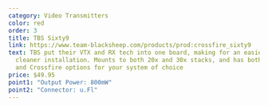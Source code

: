 ```yaml
---
category: Video Transmitters
color: red
order: 3
title: TBS Sixty9
link: https://www.team-blacksheep.com/products/prod:crossfire_sixty9
text: TBS put their VTX and RX tech into one board, making for an easier and
  cleaner installation. Mounts to both 20x and 30x stacks, and has both Tracer
  and Crossfire options for your system of choice
price: $49.95
point1: "Output Power: 800mW"
point2: "Connector: u.Fl"
---
```

